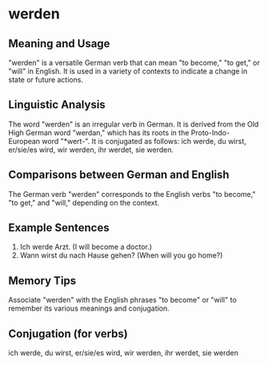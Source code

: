 # werden
## Meaning and Usage
"werden" is a versatile German verb that can mean "to become," "to get," or "will" in English. It is used in a variety of contexts to indicate a change in state or future actions.

## Linguistic Analysis
The word "werden" is an irregular verb in German. It is derived from the Old High German word "werdan," which has its roots in the Proto-Indo-European word "*wert-". It is conjugated as follows: ich werde, du wirst, er/sie/es wird, wir werden, ihr werdet, sie werden.

## Comparisons between German and English
The German verb "werden" corresponds to the English verbs "to become," "to get," and "will," depending on the context.

## Example Sentences
1. Ich werde Arzt. (I will become a doctor.)
2. Wann wirst du nach Hause gehen? (When will you go home?)

## Memory Tips
Associate "werden" with the English phrases "to become" or "will" to remember its various meanings and conjugation.

## Conjugation (for verbs)
ich werde, du wirst, er/sie/es wird, wir werden, ihr werdet, sie werden